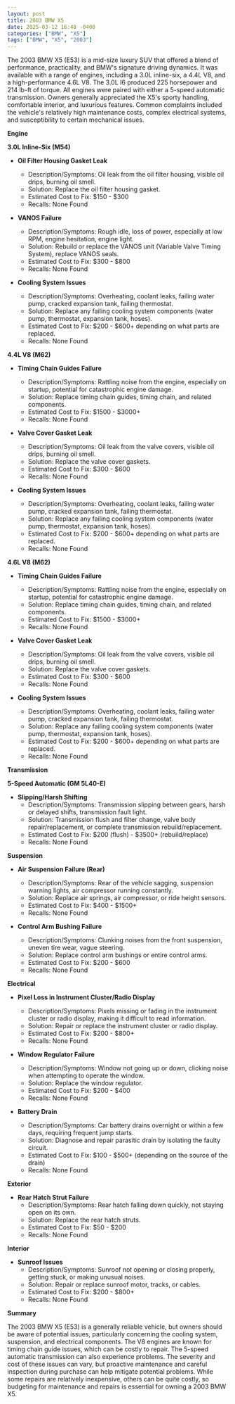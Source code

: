 ```yaml
---
layout: post
title: 2003 BMW X5
date: 2025-03-12 16:48 -0400
categories: ["BMW", "X5"]
tags: ["BMW", "X5", "2003"]
---
```

The 2003 BMW X5 (E53) is a mid-size luxury SUV that offered a blend of performance, practicality, and BMW's signature driving dynamics. It was available with a range of engines, including a 3.0L inline-six, a 4.4L V8, and a high-performance 4.6L V8. The 3.0L I6 produced 225 horsepower and 214 lb-ft of torque. All engines were paired with either a 5-speed automatic transmission. Owners generally appreciated the X5's sporty handling, comfortable interior, and luxurious features. Common complaints included the vehicle's relatively high maintenance costs, complex electrical systems, and susceptibility to certain mechanical issues.

**Engine**

**3.0L Inline-Six (M54)**

*   **Oil Filter Housing Gasket Leak**
    *   Description/Symptoms: Oil leak from the oil filter housing, visible oil drips, burning oil smell.
    *   Solution: Replace the oil filter housing gasket.
    *   Estimated Cost to Fix: $150 - $300
    *   Recalls: None Found

*   **VANOS Failure**
    *   Description/Symptoms: Rough idle, loss of power, especially at low RPM, engine hesitation, engine light.
    *   Solution: Rebuild or replace the VANOS unit (Variable Valve Timing System), replace VANOS seals.
    *   Estimated Cost to Fix: $300 - $800
    *   Recalls: None Found

*   **Cooling System Issues**
    * Description/Symptoms: Overheating, coolant leaks, failing water pump, cracked expansion tank, failing thermostat.
    * Solution: Replace any failing cooling system components (water pump, thermostat, expansion tank, hoses).
    * Estimated Cost to Fix: $200 - $600+ depending on what parts are replaced.
    * Recalls: None Found

**4.4L V8 (M62)**

*   **Timing Chain Guides Failure**
    *   Description/Symptoms: Rattling noise from the engine, especially on startup, potential for catastrophic engine damage.
    *   Solution: Replace timing chain guides, timing chain, and related components.
    *   Estimated Cost to Fix: $1500 - $3000+
    *   Recalls: None Found

*   **Valve Cover Gasket Leak**
    *   Description/Symptoms: Oil leak from the valve covers, visible oil drips, burning oil smell.
    *   Solution: Replace the valve cover gaskets.
    *   Estimated Cost to Fix: $300 - $600
    *   Recalls: None Found

*   **Cooling System Issues**
    * Description/Symptoms: Overheating, coolant leaks, failing water pump, cracked expansion tank, failing thermostat.
    * Solution: Replace any failing cooling system components (water pump, thermostat, expansion tank, hoses).
    * Estimated Cost to Fix: $200 - $600+ depending on what parts are replaced.
    * Recalls: None Found

**4.6L V8 (M62)**

*   **Timing Chain Guides Failure**
    *   Description/Symptoms: Rattling noise from the engine, especially on startup, potential for catastrophic engine damage.
    *   Solution: Replace timing chain guides, timing chain, and related components.
    *   Estimated Cost to Fix: $1500 - $3000+
    *   Recalls: None Found

*   **Valve Cover Gasket Leak**
    *   Description/Symptoms: Oil leak from the valve covers, visible oil drips, burning oil smell.
    *   Solution: Replace the valve cover gaskets.
    *   Estimated Cost to Fix: $300 - $600
    *   Recalls: None Found

*   **Cooling System Issues**
    * Description/Symptoms: Overheating, coolant leaks, failing water pump, cracked expansion tank, failing thermostat.
    * Solution: Replace any failing cooling system components (water pump, thermostat, expansion tank, hoses).
    * Estimated Cost to Fix: $200 - $600+ depending on what parts are replaced.
    * Recalls: None Found

**Transmission**

**5-Speed Automatic (GM 5L40-E)**

*   **Slipping/Harsh Shifting**
    *   Description/Symptoms: Transmission slipping between gears, harsh or delayed shifts, transmission fault light.
    *   Solution: Transmission flush and filter change, valve body repair/replacement, or complete transmission rebuild/replacement.
    *   Estimated Cost to Fix: $200 (flush) - $3500+ (rebuild/replace)
    *   Recalls: None Found

**Suspension**

*   **Air Suspension Failure (Rear)**
    *   Description/Symptoms: Rear of the vehicle sagging, suspension warning lights, air compressor running constantly.
    *   Solution: Replace air springs, air compressor, or ride height sensors.
    *   Estimated Cost to Fix: $400 - $1500+
    *   Recalls: None Found

*   **Control Arm Bushing Failure**
    *   Description/Symptoms: Clunking noises from the front suspension, uneven tire wear, vague steering.
    *   Solution: Replace control arm bushings or entire control arms.
    *   Estimated Cost to Fix: $200 - $600
    *   Recalls: None Found

**Electrical**

*   **Pixel Loss in Instrument Cluster/Radio Display**
    *   Description/Symptoms: Pixels missing or fading in the instrument cluster or radio display, making it difficult to read information.
    *   Solution: Repair or replace the instrument cluster or radio display.
    *   Estimated Cost to Fix: $200 - $800+
    *   Recalls: None Found

*   **Window Regulator Failure**
    *   Description/Symptoms: Window not going up or down, clicking noise when attempting to operate the window.
    *   Solution: Replace the window regulator.
    *   Estimated Cost to Fix: $200 - $400
    *   Recalls: None Found

*   **Battery Drain**
    *   Description/Symptoms: Car battery drains overnight or within a few days, requiring frequent jump starts.
    *   Solution: Diagnose and repair parasitic drain by isolating the faulty circuit.
    *   Estimated Cost to Fix: $100 - $500+ (depending on the source of the drain)
    *   Recalls: None Found

**Exterior**

*   **Rear Hatch Strut Failure**
    *   Description/Symptoms: Rear hatch falling down quickly, not staying open on its own.
    *   Solution: Replace the rear hatch struts.
    *   Estimated Cost to Fix: $50 - $200
    *   Recalls: None Found

**Interior**

*   **Sunroof Issues**
    *   Description/Symptoms: Sunroof not opening or closing properly, getting stuck, or making unusual noises.
    *   Solution: Repair or replace sunroof motor, tracks, or cables.
    *   Estimated Cost to Fix: $200 - $800+
    *   Recalls: None Found

**Summary**

The 2003 BMW X5 (E53) is a generally reliable vehicle, but owners should be aware of potential issues, particularly concerning the cooling system, suspension, and electrical components. The V8 engines are known for timing chain guide issues, which can be costly to repair. The 5-speed automatic transmission can also experience problems. The severity and cost of these issues can vary, but proactive maintenance and careful inspection during purchase can help mitigate potential problems. While some repairs are relatively inexpensive, others can be quite costly, so budgeting for maintenance and repairs is essential for owning a 2003 BMW X5.

